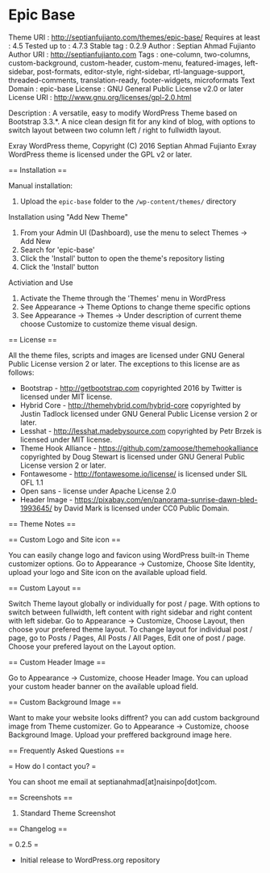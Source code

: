 # Epic Base
 Theme URI         : http://septianfujianto.com/themes/epic-base/
 Requires at least : 4.5
 Tested up to      : 4.7.3
 Stable tag        : 0.2.9
 Author            : Septian Ahmad Fujianto
 Author URI        : http://septianfujianto.com
 Tags              : one-column, two-columns, custom-background, custom-header, custom-menu, featured-images, left-sidebar, post-formats, editor-style, right-sidebar, rtl-language-support, threaded-comments, translation-ready, footer-widgets, microformats
 Text Domain       : epic-base
 License           : GNU General Public License v2.0 or later
 License URI       : http://www.gnu.org/licenses/gpl-2.0.html

Description        : A versatile, easy to modify WordPress Theme based on Bootstrap 3.3.*. A nice clean design fit for any kind of blog, with options to switch layout between two column left / right to fullwidth layout.

Exray WordPress theme, Copyright (C) 2016 Septian Ahmad Fujianto 
Exray WordPress theme is licensed under the GPL v2 or later.

== Installation ==

Manual installation:

1. Upload the `epic-base` folder to the `/wp-content/themes/` directory

Installation using "Add New Theme"

1. From your Admin UI (Dashboard), use the menu to select Themes -> Add New
2. Search for 'epic-base'
3. Click the 'Install' button to open the theme's repository listing
4. Click the 'Install' button

Activiation and Use

1. Activate the Theme through the 'Themes' menu in WordPress
2. See Appearance -> Theme Options to change theme specific options
3. See Appearance -> Themes -> Under description of current theme choose Customize to customize theme visual design.

== License ==

All the theme files, scripts and images are licensed under GNU General Public License version 2 or later.
The exceptions to this license are as follows:
* Bootstrap - http://getbootstrap.com copyrighted 2016 by Twitter is licensed under MIT license.
* Hybrid Core - http://themehybrid.com/hybrid-core copyrighted by Justin Tadlock licensed under GNU General Public License version 2 or later.
* Lesshat - http://lesshat.madebysource.com copyrighted by Petr Brzek is licensed under MIT license.
* Theme Hook Alliance - https://github.com/zamoose/themehookalliance copyrighted by Doug Stewart is licensed under GNU General Public License version 2 or later.
* Fontawesome - http://fontawesome.io/license/ is licensed under SIL OFL 1.1
* Open sans - license under Apache License 2.0
* Header Image - https://pixabay.com/en/panorama-sunrise-dawn-bled-1993645/ by David Mark is licensed under CC0 Public Domain.

== Theme Notes ==

== Custom Logo and Site icon ==

You can easily change logo and favicon using WordPress built-in Theme customizer options. Go to Appearance -> Customize, Choose Site Identity, upload your logo and Site icon on the available upload field.

== Custom Layout ==

Switch Theme layout globally or individually for post / page. With options to switch between fullwidth, left content with right sidebar and right content with left sidebar. Go to Appearance -> Customize, Choose Layout, then choose your prefered theme layout. To change layout for individual post / page, go to Posts / Pages, All Posts / All Pages, Edit one of post / page. Choose your prefered layout on the Layout option.

== Custom Header Image ==

Go to Appearance -> Customize, choose Header Image. You can upload your custom header banner on the available upload field.

== Custom Background Image == 

Want to make your website looks diffrent? you can add custom background image from Theme customizer. Go to Appearance -> Customize, choose Background Image. Upload your preffered background image here.

== Frequently Asked Questions ==

= How do I contact you? =

You can shoot me email at septianahmad[at]naisinpo[dot]com.

== Screenshots ==

1. Standard Theme Screenshot

== Changelog ==

= 0.2.5 =
* Initial release to WordPress.org repository